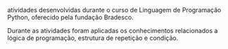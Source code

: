 atividades desenvolvidas durante o curso de Linguagem de Programação Python, oferecido pela fundação Bradesco.

Durante as atividades foram aplicadas os conhecimentos relacionados a lógica de programação, estrutura de repetição e condição.